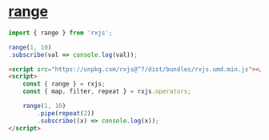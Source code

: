 # [range](https://rxjs.dev/api/index/function/range)


```js
import { range } from 'rxjs';

range(1, 10)
.subscribe(val => console.log(val));
```


```html
<script src="https://unpkg.com/rxjs@^7/dist/bundles/rxjs.umd.min.js"></script>
<script>
    const { range } = rxjs;
    const { map, filter, repeat } = rxjs.operators;

    range(1, 10)
        .pipe(repeat(2))
        .subscribe((x) => console.log(x));
</script>
```
